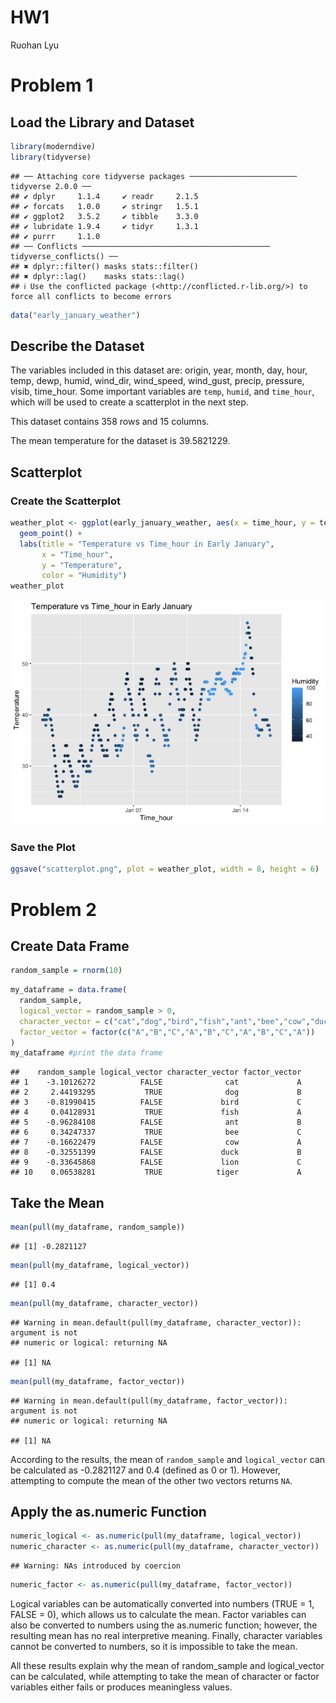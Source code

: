 HW1
================
Ruohan Lyu

# Problem 1

## Load the Library and Dataset

``` r
library(moderndive)
library(tidyverse)
```

    ## ── Attaching core tidyverse packages ──────────────────────── tidyverse 2.0.0 ──
    ## ✔ dplyr     1.1.4     ✔ readr     2.1.5
    ## ✔ forcats   1.0.0     ✔ stringr   1.5.1
    ## ✔ ggplot2   3.5.2     ✔ tibble    3.3.0
    ## ✔ lubridate 1.9.4     ✔ tidyr     1.3.1
    ## ✔ purrr     1.1.0     
    ## ── Conflicts ────────────────────────────────────────── tidyverse_conflicts() ──
    ## ✖ dplyr::filter() masks stats::filter()
    ## ✖ dplyr::lag()    masks stats::lag()
    ## ℹ Use the conflicted package (<http://conflicted.r-lib.org/>) to force all conflicts to become errors

``` r
data("early_january_weather")
```

## Describe the Dataset

The variables included in this dataset are: origin, year, month, day,
hour, temp, dewp, humid, wind_dir, wind_speed, wind_gust, precip,
pressure, visib, time_hour. Some important variables are `temp`,
`humid`, and `time_hour`, which will be used to create a scatterplot in
the next step.

This dataset contains 358 rows and 15 columns.

The mean temperature for the dataset is 39.5821229.

## Scatterplot

### Create the Scatterplot

``` r
weather_plot <- ggplot(early_january_weather, aes(x = time_hour, y = temp, color = humid)) + 
  geom_point() + 
  labs(title = "Temperature vs Time_hour in Early January", 
       x = "Time_hour",
       y = "Temperature",
       color = "Humidity")
weather_plot
```

![](p8105_hw1_rl3610_files/figure-gfm/unnamed-chunk-2-1.png)<!-- -->

### Save the Plot

``` r
ggsave("scatterplot.png", plot = weather_plot, width = 8, height = 6)
```

# Problem 2

## Create Data Frame

``` r
random_sample = rnorm(10)
```

``` r
my_dataframe = data.frame(
  random_sample,
  logical_vector = random_sample > 0,
  character_vector = c("cat","dog","bird","fish","ant","bee","cow","duck","lion","tiger"),
  factor_vector = factor(c("A","B","C","A","B","C","A","B","C","A"))
)
my_dataframe #print the data frame
```

    ##    random_sample logical_vector character_vector factor_vector
    ## 1    -3.10126272          FALSE              cat             A
    ## 2     2.44193295           TRUE              dog             B
    ## 3    -0.81990415          FALSE             bird             C
    ## 4     0.04128931           TRUE             fish             A
    ## 5    -0.96284108          FALSE              ant             B
    ## 6     0.34247337           TRUE              bee             C
    ## 7    -0.16622479          FALSE              cow             A
    ## 8    -0.32551399          FALSE             duck             B
    ## 9    -0.33645868          FALSE             lion             C
    ## 10    0.06538281           TRUE            tiger             A

## Take the Mean

``` r
mean(pull(my_dataframe, random_sample))
```

    ## [1] -0.2821127

``` r
mean(pull(my_dataframe, logical_vector))
```

    ## [1] 0.4

``` r
mean(pull(my_dataframe, character_vector))
```

    ## Warning in mean.default(pull(my_dataframe, character_vector)): argument is not
    ## numeric or logical: returning NA

    ## [1] NA

``` r
mean(pull(my_dataframe, factor_vector))
```

    ## Warning in mean.default(pull(my_dataframe, factor_vector)): argument is not
    ## numeric or logical: returning NA

    ## [1] NA

According to the results, the mean of `random_sample` and
`logical_vector` can be calculated as -0.2821127 and 0.4 (defined as 0
or 1). However, attempting to compute the mean of the other two vectors
returns `NA`.

## Apply the as.numeric Function

``` r
numeric_logical <- as.numeric(pull(my_dataframe, logical_vector))
numeric_character <- as.numeric(pull(my_dataframe, character_vector))
```

    ## Warning: NAs introduced by coercion

``` r
numeric_factor <- as.numeric(pull(my_dataframe, factor_vector))
```

Logical variables can be automatically converted into numbers (TRUE = 1,
FALSE = 0), which allows us to calculate the mean. Factor variables can
also be converted to numbers using the as.numeric function; however, the
resulting mean has no real interpretive meaning. Finally, character
variables cannot be converted to numbers, so it is impossible to take
the mean.

All these results explain why the mean of random_sample and
logical_vector can be calculated, while attempting to take the mean of
character or factor variables either fails or produces meaningless
values.
